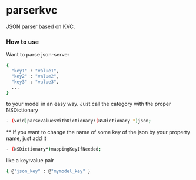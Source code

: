 # parserkvc

JSON parser based on KVC.

### How to use ###

Want to parse json-server
```sh
{
  "key1" : "value1",
  "key2" : "value2",
  "key3" : "value3",
  ...
}
```
to your model in an easy way. Just call the category with the proper NSDictionary
```sh
- (void)parseValuesWithDictionary:(NSDictionary *)json;
```

** If you want to change the name of some key of the json by your property name,
just add it
```sh
- (NSDictionary*)mappingKeyIfNeeded;
```
like a key:value pair
```sh
{ @"json_key" : @"mymodel_key" }
```
